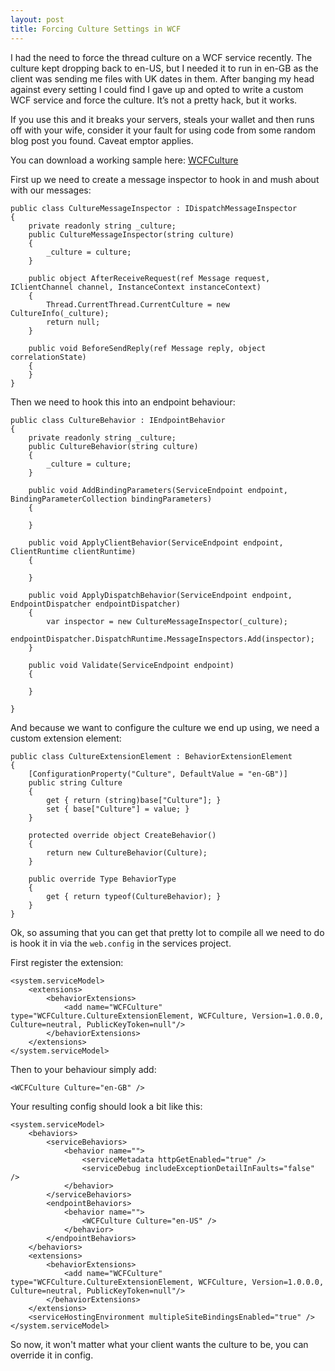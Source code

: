 ```yaml
---
layout: post
title: Forcing Culture Settings in WCF
---
```


I had the need to force the thread culture on a WCF service recently. The culture kept dropping back to en-US, but I needed it to run in en-GB as the client was sending me files with UK dates in them. After banging my head against every setting I could find I gave up and opted to write a custom WCF service and force the culture. It’s not a pretty hack, but it works.
If you use this and it breaks your servers, steals your wallet and then runs off with your wife, consider it your fault for using code from some random blog post you found. Caveat emptor applies.
You can download a working sample here: <a href='http://theoldsewingfactory.com/wp-content/uploads/2011/04/WCFCulture.zip'>WCFCulture</a>
First up we need to create a message inspector to hook in and mush about with our messages:    public class CultureMessageInspector : IDispatchMessageInspector
    {
    	private readonly string _culture;
    	public CultureMessageInspector(string culture)
    	{
    		_culture = culture;
    	}    
    	public object AfterReceiveRequest(ref Message request, IClientChannel channel, InstanceContext instanceContext)
    	{
    		Thread.CurrentThread.CurrentCulture = new CultureInfo(_culture);
    		return null;
    	}    
    	public void BeforeSendReply(ref Message reply, object correlationState)
    	{
    	}
    }
Then we need to hook this into an endpoint behaviour:
    public class CultureBehavior : IEndpointBehavior
    {
    	private readonly string _culture;
    	public CultureBehavior(string culture)
    	{
    		_culture = culture;
    	}    
    	public void AddBindingParameters(ServiceEndpoint endpoint, BindingParameterCollection bindingParameters)
    	{    
    	}    
    	public void ApplyClientBehavior(ServiceEndpoint endpoint, ClientRuntime clientRuntime)
    	{    
    	}    
    	public void ApplyDispatchBehavior(ServiceEndpoint endpoint, EndpointDispatcher endpointDispatcher)
    	{
    		var inspector = new CultureMessageInspector(_culture);
    		endpointDispatcher.DispatchRuntime.MessageInspectors.Add(inspector);
    	}    
    	public void Validate(ServiceEndpoint endpoint)
    	{    
    	}    
    }
And because we want to configure the culture we end up using, we need a custom extension element:
    public class CultureExtensionElement : BehaviorExtensionElement
    {
    	[ConfigurationProperty("Culture", DefaultValue = "en-GB")]
    	public string Culture
    	{
    		get { return (string)base["Culture"]; }
    		set { base["Culture"] = value; }
    	}    
    	protected override object CreateBehavior()
    	{
    		return new CultureBehavior(Culture);
    	}    
    	public override Type BehaviorType
    	{
    		get { return typeof(CultureBehavior); }
    	}
    }

Ok, so assuming that you can get that pretty lot to compile all we need to do is hook it in via the `web.config` in the services project.
First register the extension:
    <system.serviceModel>
    	<extensions>
    		<behaviorExtensions>
    			<add name="WCFCulture" type="WCFCulture.CultureExtensionElement, WCFCulture, Version=1.0.0.0, Culture=neutral, PublicKeyToken=null"/>
    		</behaviorExtensions>
    	</extensions>
    </system.serviceModel>
Then to your behaviour simply add:
    <WCFCulture Culture="en-GB" />

Your resulting config should look a bit like this:
    <system.serviceModel>
    	<behaviors>
    		<serviceBehaviors>
    			<behavior name="">
    				<serviceMetadata httpGetEnabled="true" />
    				<serviceDebug includeExceptionDetailInFaults="false" />
    			</behavior>
    		</serviceBehaviors>
    		<endpointBehaviors>
    			<behavior name="">
    				<WCFCulture Culture="en-US" />
    			</behavior>
    		</endpointBehaviors>
    	</behaviors>
    	<extensions>
    		<behaviorExtensions>
    			<add name="WCFCulture" type="WCFCulture.CultureExtensionElement, WCFCulture, Version=1.0.0.0, Culture=neutral, PublicKeyToken=null"/>
    		</behaviorExtensions>
    	</extensions>
    	<serviceHostingEnvironment multipleSiteBindingsEnabled="true" />
    </system.serviceModel>
So now, it won't matter what your client wants the culture to be, you can override it in config.